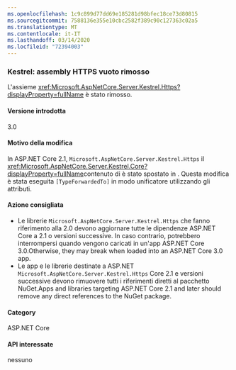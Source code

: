 ```yaml
---
ms.openlocfilehash: 1c9c899d77dd69e185281d98bfec18ce73d80815
ms.sourcegitcommit: 7588136e355e10cbc2582f389c90c127363c02a5
ms.translationtype: MT
ms.contentlocale: it-IT
ms.lasthandoff: 03/14/2020
ms.locfileid: "72394003"
---
```

### <a name="kestrel-empty-https-assembly-removed"></a>Kestrel: assembly HTTPS vuoto rimosso

L'assieme <xref:Microsoft.AspNetCore.Server.Kestrel.Https?displayProperty=fullName> è stato rimosso.

#### <a name="version-introduced"></a>Versione introdotta

3.0

#### <a name="reason-for-change"></a>Motivo della modifica

In ASP.NET Core 2.1, `Microsoft.AspNetCore.Server.Kestrel.Https` il <xref:Microsoft.AspNetCore.Server.Kestrel.Core?displayProperty=fullName>contenuto di è stato spostato in . Questa modifica è stata eseguita `[TypeForwardedTo]` in modo unificatore utilizzando gli attributi.

#### <a name="recommended-action"></a>Azione consigliata

- Le librerie `Microsoft.AspNetCore.Server.Kestrel.Https` che fanno riferimento alla 2.0 devono aggiornare tutte le dipendenze ASP.NET Core a 2.1 o versioni successive. In caso contrario, potrebbero interrompersi quando vengono caricati in un'app ASP.NET Core 3.0.Otherwise, they may break when loaded into an ASP.NET Core 3.0 app.
- Le app e le librerie destinate a ASP.NET `Microsoft.AspNetCore.Server.Kestrel.Https` Core 2.1 e versioni successive devono rimuovere tutti i riferimenti diretti al pacchetto NuGet.Apps and libraries targeting ASP.NET Core 2.1 and later should remove any direct references to the NuGet package.

#### <a name="category"></a>Category

ASP.NET Core

#### <a name="affected-apis"></a>API interessate

nessuno

<!-- 

#### Affected APIs

Not detectable via API analysis

-->
